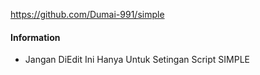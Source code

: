 https://github.com/Dumai-991/simple


#### Information
* Jangan DiEdit Ini Hanya Untuk Setingan Script SIMPLE
